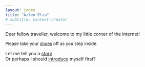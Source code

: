 ```yaml
---
layout: index
title: "Azlen Elza"
# subtitle: Context-creator
---
```


Dear fellow traveller, welcome to my little corner of the internet!

<span style="font-size: 10pt">Please take your <a href="/doorstep">shoes</a> off as you step inside.</span>

Let me tell you a [story](/stories) <br>
Or perhaps I should [introduce](/intro) myself first?